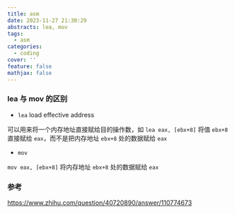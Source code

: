 ```yaml
---
title: asm
date: 2023-11-27 21:30:29
abstracts: lea, mov
tags:
  - asm
categories:
  - coding
cover: ''
feature: false
mathjax: false
---
```


### lea 与 mov 的区别

* `lea` load effective address

可以用来将一个内存地址直接赋给目的操作数，如 `lea eax, [ebx+8]` 将值 `ebx+8` 直接赋给 `eax`，而不是把内存地址 `ebx+8` 处的数据赋给 `eax`

* `mov`

`mov eax, [ebx+8]` 将内存地址 `ebx+8` 处的数据赋给 `eax`

### 参考

https://www.zhihu.com/question/40720890/answer/110774673
